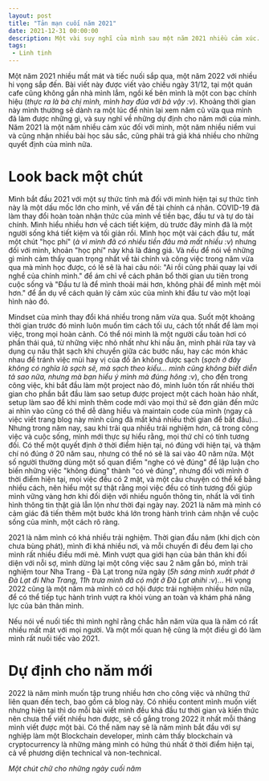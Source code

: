 ```yaml
---
layout: post
title: "Tản mạn cuối năm 2021"
date: 2021-12-31 00:00:00
description: Một vài suy nghĩ của mình sau một năm 2021 nhiều cảm xúc.
tags: 
 - Linh tinh
---
```

Một năm 2021 nhiều mất mát và tiếc nuối sắp qua, một năm 2022 với nhiều hi vọng sắp đến. Bài viết này được viết vào chiều ngày 31/12, tại một quán cafe cũng không gần nhà mình lắm, ngồi kế bên mình là một con bạc chính hiệu (*thực ra là bà chị mình, mình hay đùa với bả vậy :v*). Khoảng thời gian này mình thường sẽ dành ra một lúc để nhìn lại xem năm cũ vừa qua mình đã làm được những gì, và suy nghĩ về những dự định cho năm mới của mình. Năm 2021 là một năm nhiều cảm xúc đối với mình, một năm nhiều niềm vui và cũng nhận nhiều bài học sâu sắc, cũng phải trả giá khá nhiều cho những quyết định của mình nữa.

# Look back một chút

Mình bắt đầu 2021 với một sự thức tỉnh mà đối với mình hiện tại sự thức tỉnh này là một dấu mốc lớn cho mình, về vấn đề tài chính cá nhân. COVID-19 đã làm thay đổi hoàn toàn nhận thức của mình về tiền bạc, đầu tư và tự do tài chính. Mình hiểu nhiều hơn về cách tiết kiệm, dù trước đây mình đã là một người sống khá tiết kiệm và tối giản rồi. Mình học một vài cách đầu tư, mất một chút "học phí" (*à vì mình đã có nhiều tiền đâu mà mất nhiều :v*) nhưng đối với mình, khoản "học phí" này khá là đáng giá. Và nếu để nói về những gì mình cảm thấy quan trọng nhất về tài chính và công việc trong năm vừa qua mà mình học được, có lẽ sẽ là hai câu nói: "Ai rồi cũng phải quay lại với nghề của chính mình." để ám chỉ về cách phân bổ thời gian ưu tiên trong cuộc sống và "Đầu tư là để mình thoải mái hơn, không phải để mình mệt mỏi hơn." để ẩn dụ về cách quản lý cảm xúc của mình khi đầu tư vào một loại hình nào đó.

Mindset của mình thay đổi khá nhiều trong năm vừa qua. Suốt một khoảng thời gian trước đó mình luôn muốn tìm cách tối ưu, cách tốt nhất để làm mọi việc, trong mọi hoàn cảnh. Có thể nói mình là một người cầu toàn hơi có phần thái quá, từ những việc nhỏ nhất như khi nấu ăn, mình phải rửa tay và dụng cụ nấu thật sạch khi chuyển giữa các bước nấu, hay các món khác nhau để tránh việc mùi hay vị của đồ ăn không được sạch (*sạch ở đây không có nghĩa là sạch sẽ, mà sạch theo kiểu... mình cũng không biết diễn tả sao nữa, nhưng mà bạn hiểu ý mình mà đúng hông :v*), cho đến trong công việc, khi bắt đầu làm một project nào đó, mình luôn tốn rất nhiều thời gian cho phần bắt đầu làm sao setup được project một cách hoàn hảo nhất, setup làm sao để khi mình thêm code mới vào mọi thứ sẽ đơn giản đến mức ai nhìn vào cũng có thể dễ dàng hiểu và maintain code của mình (ngay cả việc viết trang blog này mình cũng đã mất khá nhiều thời gian để bắt đầu)... Nhưng trong năm nay, sau khi trải qua nhiều trải nghiệm hơn, cả trong công việc và cuộc sống, mình mới thực sự hiểu rằng, mọi thứ chỉ có tính tương đối. Có thể một quyết định ở thời điểm hiện tại, nó đúng với hiện tại, và thậm chí nó đúng ở 20 năm sau, nhưng có thể nó sẽ là sai vào 40 năm nữa. Một số người thường dùng một số quan điểm "nghe có vẻ đúng" để lập luận cho biến những việc "không đúng" thành "có vẻ đúng", nhưng đối với mình ở thời điểm hiện tại, mọi việc đều có 2 mặt, và một câu chuyện có thể kể bằng nhiều cách, nên hiểu một sự thật rằng mọi việc đều có tính tương đối giúp mình vững vàng hơn khi đối diện với nhiều nguồn thông tin, nhất là với tình hình thông tin thật giả lẫn lộn như thời đại ngày nay. 2021 là năm mà mình có cảm giác đã tiến thêm một bước khá lớn trong hành trình cảm nhận về cuộc sống của mình, một cách rõ ràng.

2021 là năm mình có khá nhiều trải nghiệm. Thời gian đầu năm (khi dịch còn chưa bùng phát), mình đi khá nhiều nơi, và mỗi chuyến đi đều đem lại cho mình rất nhiều điều mới mẻ. Mình vượt qua giới hạn của bản thân khi đối diện với nỗi sợ, mình dừng lại một công việc sau 2 năm gắn bó, mình trải nghiệm tour Nha Trang - Đà Lạt trong nửa ngày (*5h sáng mình xuất phát ở Đà Lạt đi Nha Trang, 11h trưa mình đã có mặt ở Đà Lạt ahihi :v*)... Hi vọng 2022 cũng là một năm mà mình có cơ hội được trải nghiệm nhiều hơn nữa, để có thể tiếp tục hành trình vượt ra khỏi vùng an toàn và khám phá năng lực của bản thân mình.

Nếu nói về nuối tiếc thì mình nghĩ rằng chắc hẳn năm vừa qua là năm có rất nhiều mất mát với mọi người. Và một mối quan hệ cũng là một điều gì đó làm mình rất nuối tiếc vào 2021.

# Dự định cho năm mới

2022 là năm mình muốn tập trung nhiều hơn cho công việc và những thứ liên quan đến tech, bao gồm cả blog này. Có nhiều content mình muốn viết nhưng hiện tại thì do mỗi bài viết mình đều khá đầu tư thời gian và kiến thức nên chưa thể viết nhiều hơn được, sẽ cố gắng trong 2022 ít nhất mỗi tháng mình viết được một bài. Có thể năm nay sẽ là năm mình bắt đầu với sự nghiệp làm một Blockchain developer, mình cảm thấy blockchain và cryptocurrency là những mảng mình có hứng thú nhất ở thời điểm hiện tại, cả về phương diện technical và non-technical.

*Một chút chữ cho những ngày cuối năm* 